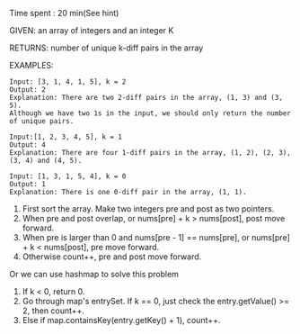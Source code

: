 Time spent : 20 min(See hint)

GIVEN: an array of integers and an integer K

RETURNS: number of unique k-diff pairs in the array

EXAMPLES:

```
Input: [3, 1, 4, 1, 5], k = 2
Output: 2
Explanation: There are two 2-diff pairs in the array, (1, 3) and (3, 5).
Although we have two 1s in the input, we should only return the number of unique pairs.
```

```
Input:[1, 2, 3, 4, 5], k = 1
Output: 4
Explanation: There are four 1-diff pairs in the array, (1, 2), (2, 3), (3, 4) and (4, 5).
```

```
Input: [1, 3, 1, 5, 4], k = 0
Output: 1
Explanation: There is one 0-diff pair in the array, (1, 1).
```



1. First sort the array. Make two integers pre and post as two pointers.
2. When pre and post overlap, or nums[pre] + k > nums[post], post move forward.
3. When pre is larger than 0 and nums[pre - 1] == nums[pre], or nums[pre] + k < nums[post], pre move forward.
4. Otherwise count++, pre and post move forward.



Or we can use hashmap to solve this problem

1. If k < 0, return 0.
2. Go through map's entrySet. If k == 0, just check the entry.getValue() >= 2, then count++.
3. Else if map.containsKey(entry.getKey() + 1), count++.

